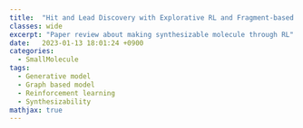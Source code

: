 ```yaml
---
title:  "Hit and Lead Discovery with Explorative RL and Fragment-based Molecule Generation(2021)"
classes: wide
excerpt: "Paper review about making synthesizable molecule through RL"
date:   2023-01-13 18:01:24 +0900
categories: 
  - SmallMolecule
tags:
  - Generative model
  - Graph based model
  - Reinforcement learning
  - Synthesizability
mathjax: true
---
```


